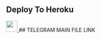 

## Deploy To Heroku

<a href="https://heroku.com/deploy?template=https://github.com/yogeshmirro/idk">
     <img height="30px" src="https://img.shields.io/badge/Deploy%20To%20Heroku-blueviolet?style=for-the-badge&logo=heroku">
  </a>
## TELEGRAM MAIN FILE LINK 
<a href="https://t.me/arkking001/850/idk">
